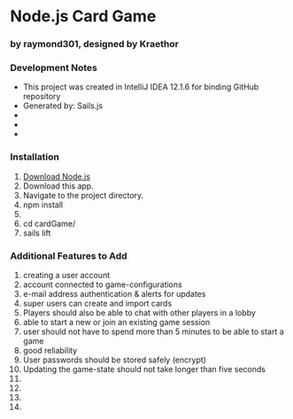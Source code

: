 <h1>Node.js Card Game</h1>
<h3>by raymond301, designed by Kraethor</h3>


<h3>Development Notes</h3>
<ul>
    <li>This project was created in IntelliJ IDEA 12.1.6 for binding GitHub repository</li>
    <li>Generated by: Sails.js</li>
    <li></li>
    <li></li>
    <li></li>

</ul>


<h3>Installation</h3>

<ol>
    <li><a href="http://nodejs.org/download/">Download Node.js</a></li>
    <li>Download this app.</li>
    <li>Navigate to the project directory.</li>
    <li>npm install </li>
    <li></li>
    <li>cd cardGame/</li>
    <li>sails lift</li>
</ol>



<h3>Additional Features to Add</h3>

<ol>
    <li>creating a user account </li>
    <li>account connected to game-configurations </li>
    <li>e-mail address authentication & alerts for updates </li>
    <li>super users can create and import cards </li>
    <li>Players should also be able to chat with other players in a lobby </li>
    <li>able to start a new or join an existing game session </li>
    <li>user should not have to spend more than 5 minutes to be able to start a game </li>
    <li>good reliability </li>
    <li>User passwords should be stored safely (encrypt) </li>
    <li>Updating the game-state should not take longer than five seconds </li>
    <li> </li>
    <li> </li>
    <li> </li>
    <li> </li>
</ol>


